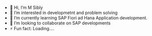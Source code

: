 - 👋 Hi, I’m M Sibly
- 👀 I’m interested in developmetnt and problem solving
- 🌱 I’m currently learning SAP Fiori ad Hana Application development.
- 💞️ I’m looking to collaborate on SAP developments
- ⚡ Fun fact: Loading....

<!---
mm0824-sibly/mm0824-sibly is a ✨ special ✨ repository because its `README.md` (this file) appears on your GitHub profile.
You can click the Preview link to take a look at your changes.
--->
